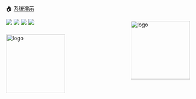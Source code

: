 🏠 [系统演示](http://fe-admin.github.io)

<img src="https://img.shields.io/github/issues/fe-admin/fe-admin"/>
<img src="https://img.shields.io/github/forks/fe-admin/fe-admin"/>
<img src="https://img.shields.io/github/stars/fe-admin/fe-admin"/>
<img src="https://img.shields.io/github/license/fe-admin/fe-admin"/>

<img src="https://github-readme-stats.vercel.app/api?username=fe-admin&show_icons=true" alt="logo" height="160" align="right" style="margin: 5px; margin-bottom: 20px;" />

###

<img src="https://github-profile-trophy.vercel.app/?username=fe-admin&theme=flat&column=7" alt="logo" height="160" align="center" style="margin: auto; margin-bottom: 20px;" />
